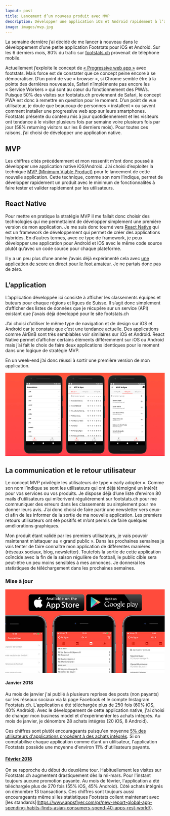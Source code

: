 ```yaml
---
layout: post
title: Lancement d’un nouveau produit avec MVP
description: Développer une application iOS et Android rapidement à l’aide de React Native.
image: images/mvp.jpg
---
```

La semaine dernière j’ai décidé de me lancer à nouveau dans le développement d’une petite application Footstats pour iOS et Android. Sur les 6 derniers mois, 80% du trafic sur [footstats.ch](https://www.footstats.ch/) provenait de téléphone mobile. 

Actuellement j’exploite le concept de [« Progressive web app »](https://developers.google.com/web/progressive-web-apps/) avec footstats. Mais force est de constater que ce concept peine encore à se démocratiser. D’un point de vue « browser », si Chrome semble être à la pointe des dernières nouveautés, Safari n’implémente pas encore les « Service Workers » qui sont au cœur du fonctionnement des PWA’s. Puisque 50% des visites sur footstats.ch proviennent de Safari, le concept PWA est donc à remettre en question pour le moment. D’un point de vue utilisateur, je doute que beaucoup de personnes « installent » ou savent comment installer une progressive web app sur leurs smartphones. Footstats présente du contenu mis à jour quotidiennement et les visiteurs ont tendance à le visiter plusieurs fois par semaine voire plusieurs fois par jour (58% returning visitors sur les 6 derniers mois). Pour toutes ces raisons, j’ai choisi de développer une application native. 

## MVP

Les chiffres cités précédemment et mon ressentit m’ont donc poussé à développer une application native iOS/Android. J’ai choisi d’exploiter la technique [MVP (Minimum Viable Product)](https://en.wikipedia.org/wiki/Minimum_viable_product) pour le lancement de cette nouvelle application. Cette technique, comme son nom l’indique, permet de développer rapidement un produit avec le minimum de fonctionnalités à faire tester et valider rapidement par les utilisateurs. 

## React Native

Pour mettre en pratique la stratégie MVP il me fallait donc choisir des technologies qui me permettaient de développer simplement une première version de mon application. Je me suis donc tourné vers [React Native](https://facebook.github.io/react-native/) qui est un framework de développement qui permet de créer des applications hybrides. En d’autres termes, avec ce type de framework, je peux développer une application pour Android et iOS avec le même code source plutôt qu’avec un code source pour chaque plateforme.

Il y a un peu plus d’une année j’avais déjà expérimenté cela avec [une application de score en direct pour le foot amateur](/2017/05/28/2017-05-28-webapp-participative). Je ne partais donc pas de zéro.

## L’application

L’application développée ici consiste à afficher les classements équipes et buteurs pour chaque régions et ligues de Suisse. Il s’agit donc simplement d’afficher des listes de données que je récupère sur un service (API) existant que j'avais déjà développé pour le site footstats.ch

J’ai choisi d’utiliser le même type de navigation et de design sur iOS et Android car je constate que c’est une tendance actuelle. Des applications comme AirBnB sont très semblables voir similaires sur iOS et Android. React Native permet d’afficher certains éléments différemment sur iOS ou Android mais j’ai fait le choix de faire deux applications identiques pour le moment dans une logique de stratégie MVP.

En un week-end j’ai donc réussi à sortir une première version de mon application.

<img src="/images/footstats-app.jpg" alt="Footstats App" class="post-image" />

## La communication et le retour utilisateur

Le concept MVP privilégie les utilisateurs de type « early adopter ». Comme son nom l’indique se sont les utilisateurs qui ont déjà témoigné un intérêt pour vos services ou vos produits. Je dispose déjà d’une liste d’environ 80 mails d’utilisateurs qui m’écrivent régulièrement sur footstats.ch pour me communiquer des erreurs dans les classements ou simplement pour me donner leurs avis. J’ai donc choisi de faire partir une newsletter vers ceux-ci afin de les informer de la sortie de ma nouvelle application. Les premiers retours utilisateurs ont été positifs et m’ont permis de faire quelques améliorations graphiques.

Mon produit étant validé par les premiers utilisateurs, je vais pouvoir maintenant m’attaquer au « grand public ». Dans les prochaines semaines je vais tenter de faire connaître mon application de différentes manières (réseaux sociaux, blog, newsletter). Toutefois la sortie de cette application coïncide avec la fin de la saison régulière de football, le public cible sera peut-être un peu moins sensibles à mes annonces. Je donnerai les statistiques de téléchargement dans les prochaines semaines.

### Mise à jour

<img src="/images/footstats-app-2.jpg" alt="Footstats App mise à jour" class="post-image" />

#### Janvier 2018
Au mois de janvier j'ai publié à plusieurs reprises des posts (non payants) sur les réseaux sociaux via la page Facebook et le compte Instagram Footstats.ch. L'application a été téléchargée plus de 250 fois (60% iOS, 40% Android). Avec le développement de cette application native, j'ai choisi de changer mon business model et d'expérimenter les achats intégrés. Au mois de janvier, je dénombre 28 achats intégrés (20 iOS, 8 Android).

Ces chiffres sont plutôt encourageants puisqu'en moyenne [5% des utilisateurs d'applications procèdent à des achats intégrés](https://www.appsflyer.com/pr/new-report-global-app-spending-habits-finds-asian-consumers-spend-40-apps-rest-world/). Si on comptabilise chaque application comme étant un utilisateur, l'application Footstats possède une moyenne d'environ 11% d'utilisateurs payants.

#### [Février 2018](#fevrier-2018)
On se rapproche du début du deuxième tour. Habituellement les visites sur Footstats.ch augmentent drastiquement dès la mi-mars. Pour l'instant toujours aucune promotion payante. Au mois de février, l'application a été téléchargée plus de 270 fois (55% iOS, 45% Android). Côté achats intégrés on dénombre 13 transactions. Ces chiffres sont toujours aussi encourageants même si les statistiques Footstats collent maintenant avec [les standards|(https://www.appsflyer.com/pr/new-report-global-app-spending-habits-finds-asian-consumers-spend-40-apps-rest-world/).

